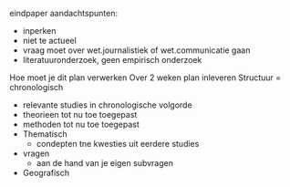 eindpaper aandachtspunten:
- inperken
- niet te actueel
- vraag moet over wet.journalistiek of wet.communicatie gaan
- literatuuronderzoek, geen empirisch onderzoek

Hoe moet je dit plan verwerken
Over 2 weken plan inleveren
Structuur = chronologisch
- relevante studies in chronologische volgorde
- theorieen tot nu toe toegepast
- methoden tot nu toe toegepast
- Thematisch
	- condepten tne kwesties uit eerdere studies
- vragen
	- aan de hand van je eigen subvragen
- Geografisch

